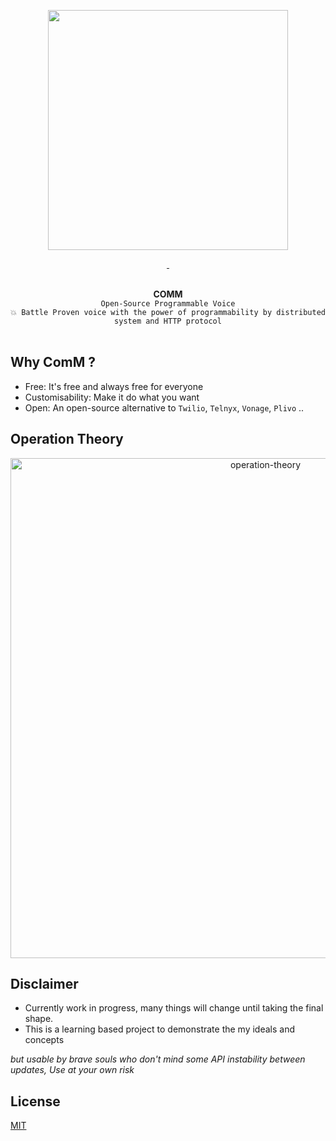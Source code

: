 <p align="center">
  <img width="384" src="https://user-images.githubusercontent.com/58973699/132134800-8f09aacb-9516-4ca0-b9c7-cb08c76bf24d.png">  
</p>

<p align="center">
  <a href="LICENSE.md" target="_blank">
    <img src="https://badgen.net/badge/license/MIT/blue" alt="">
  </a>
  <a href="https://github.com/hnimminh/comm/releases" target="_blank">
    <img src="https://badgen.net/github/tag/hnimminh/comm" alt="">
  </a>
</p>

<p align="center">
  <br>
  <strong>COMM</strong>
  <br>
  <code>Open-Source Programmable Voice</code>
	<br>
	<code>💥 Battle Proven voice with the power of programmability by distributed system and HTTP protocol</code>
  <br><br>
</p>


## Why ComM ?
* Free: It's free and always free for everyone
* Customisability: Make it do what you want
* Open: An open-source alternative to `Twilio`, `Telnyx`, `Vonage`, `Plivo` ..

## Operation Theory
<p align="center">
	<img width="800" alt="operation-theory" src="https://user-images.githubusercontent.com/58973699/133099308-6f494231-899d-46f2-90d1-5a9070c33447.png">
</p>

## Disclaimer
* Currently work in progress, many things will change until taking the final shape.
* This is a learning based project to demonstrate the my ideals and concepts

*but usable by brave souls who don't mind some API instability between updates, Use at your own risk*


## License
[MIT](./LICENSE)
